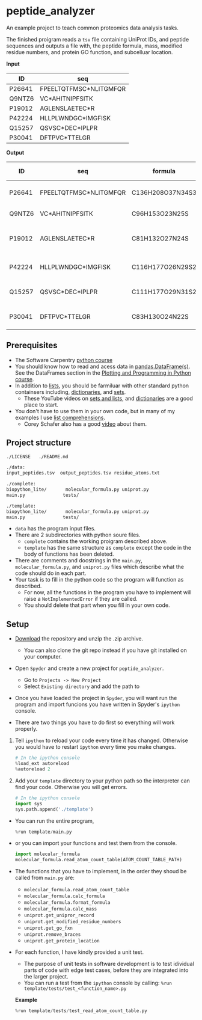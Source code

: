 # peptide_analyzer
An example project to teach common proteomics data analysis tasks.

The finished proigram reads a `tsv` file containing UniProt IDs, and peptide sequences and outputs a file with,
the peptide formula, mass, modified residue numbers, and protein GO function, and subcelluar location.

__Input__

| ID     | seq
| ------ | ------ |
| P26641 | FPEELTQTFMSC\*NLITGMFQR |
| Q9NTZ6 | VC\*AHITNIPFSITK |
| P19012 | AGLENSLAETEC\*R |
| P42224 | HLLPLWNDGC\*IMGFISK |
| Q15257 | QSVSC\*DEC\*IPLPR |
| P30041 | DFTPVC\*TTELGR |

__Output__

| ID | seq | formula | mass | modified residues | go fxn | subcelluar loc |
| ------ | ------ | ------ | ------ | ------ | ------ | ------ |
| P26641 | FPEELTQTFMSC\*NLITGMFQR | C136H208O37N34S3 | 3005.4609 | C339 | cadherin binding, ... | no\_annotated\_location |
| Q9NTZ6 | VC\*AHITNIPFSITK | C96H153O23N25S | 2056.12974 | C545 | RNA binding | nucleus |
| P19012 | AGLENSLAETEC\*R | C81H132O27N24S | 1904.94188 | C355 | scaffold protein binding, ... | no\_annotated\_location |
| P42224 | HLLPLWNDGC\*IMGFISK | C116H177O26N29S2 | 2456.28674 | C577 | cadherin binding, ... | nucleus, cytoplasm |
| Q15257 | QSVSC\*DEC\*IPLPR | C111H177O29N31S2 | 2472.27761 | C91\|C94 | ATP binding, ... | nucleus, cytoplasm |
| P30041 | DFTPVC\*TTELGR | C83H130O24N22S | 1850.93535 | C47 | cadherin binding, ... | lysosome, cytoplasm |

## Prerequisites

* The Software Carpentry [python course](http://swcarpentry.github.io/python-novice-inflammation/index.html)
* You should know how to read and acess data in [pandas.DataFrame(s)](https://pandas.pydata.org/pandas-docs/stable/reference/api/pandas.DataFrame.html). See the DataFrames section in the [Plotting and Programming in Python course](http://swcarpentry.github.io/python-novice-gapminder/07-reading-tabular/index.html).
* In addition to [lists](https://docs.python.org/3/tutorial/introduction.html#lists), you should be farmiluar with other standard python containsers including, [dictionaries](https://docs.python.org/3/tutorial/datastructures.html#dictionaries), and [sets](https://docs.python.org/3/tutorial/datastructures.html#sets). 
    * These YouTube videos on [sets and lists](https://www.youtube.com/watch?v=W8KRzm-HUcc), and [dictionaries](https://www.youtube.com/watch?v=daefaLgNkw0) are a good place to start.
* You don't have to use them in your own code, but in many of my examples I use [list comprehensions](https://docs.python.org/3/tutorial/datastructures.html#list-comprehensions).
    * Corey Schafer also has a good [video](https://www.youtube.com/watch?v=3dt4OGnU5sM) about them.

## Project structure

```bash
./LICENSE   ./README.md

./data:
input_peptides.tsv  output_peptides.tsv residue_atoms.txt

./complete:
biopython_lite/       molecular_formula.py uniprot.py
main.py              tests/

./template:
biopython_lite/       molecular_formula.py uniprot.py
main.py              tests/
```

* `data` has the program input files.
* There are 2 subdirectories with python soure files.
    * `complete` contains the working proigram described above.
    * `template` has the same structure as `complete` except the code in the body of functions has been deleted.
* There are comments and docstrings in the `main.py`, `molecular_formula.py`, and `uniprot.py` files which describe what the code should do in each part.
* Your task is to fill in the python code so the program will function as described.
    * For now, all the functions in the program you have to implement will raise a `NotImplementedError` if they are called.
    * You should delete that part when you fill in your own code.

## Setup

* [Download](https://github.com/ajmaurais/peptide_analyzer/archive/master.zip) the repository and unzip the .zip archive.
    * You can also clone the git repo instead if you have git installed on your computer.
* Open `Spyder` and create a new project for `peptide_analyzer`.
    * Go to `Projects -> New Project`
    * Select `Existing directory` and add the path to 

* Once you have loaded the project in `Spyder`, you will want run the program and import funcions you have written in Spyder's `ipython` console.
* There are two things you have to do first so everything will work properly.

1. Tell `ipython` to reload your code every time it has changed. Otherwise you would have to restart `ipython` every time you make changes.
    
    ```python
    # In the ipython console
    %load_ext autoreload
    %autoreload 2
    ```
    
2. Add your `template` directory to your python path so the interpreter can find your code. Otherwise you will get errors.
    
    ```python
    # In the ipython console
    import sys
    sys.path.append('./template')
    ```

* You can run the entire program,

    ```python
    %run template/main.py
    ```

* or you can import your functions and test them from the console.

    ```python
    import molecular_formula
    molecular_formula.read_atom_count_table(ATOM_COUNT_TABLE_PATH)
    ```

* The functions that you have to implement, in the order they shoud be called from `main.py` are:
    * `molecular_formula.read_atom_count_table`
    * `molecular_formula.calc_formula`
    * `molecular_formula.format_formula`
    * `molecular_formula.calc_mass`
    * `uniprot.get_unipror_record`
    * `uniprot.get_modified_residue_numbers`
    * `uniprot.get_go_fxn`
    * `uniprot.remove_braces`
    * `uniprot.get_protein_location`

* For each function, I have kindly provided a unit test.
    * The purpose of unit tests in software development is to test idividual parts of code with edge test cases, before they are integrated into the larger project.
    * You can run a test from the `ipython` console by calling: `%run template/tests/test_<function_name>.py`

    __Example__

    ```python
    %run template/tests/test_read_atom_count_table.py
    ```
